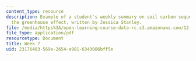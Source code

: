 ```yaml
---
content_type: resource
description: Example of a student's weekly summary on soil carbon sequestration and
  the greenhouse effect, written by Jessica Stanley.
file: /media/https%3A/open-learning-course-data-rc.s3.amazonaws.com/12-085-seminar-in-environmental-science-spring-2008/23176483569e2654a9816343086bff5e_stanley_w7.pdf
file_type: application/pdf
resourcetype: Document
title: Week 7
uid: 23176483-569e-2654-a981-6343086bff5e
---
```


